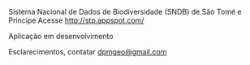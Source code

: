 Sistema Nacional de Dados de Biodiversidade (SNDB) de São Tomé e Principe
Acesse http://stp.appspot.com/

Aplicação em desenvolvimento

Esclarecimentos, contatar dpmgeo@gmail.com




